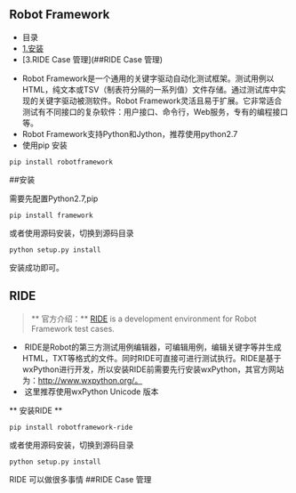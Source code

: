 ## Robot Framework
* 目录
* [1.安装](##安装)
* [3.RIDE Case 管理](##RIDE Case 管理)
>  
* Robot Framework是一个通用的关键字驱动自动化测试框架。测试用例以HTML，纯文本或TSV（制表符分隔的一系列值）文件存储。通过测试库中实现的关键字驱动被测软件。Robot Framework灵活且易于扩展。它非常适合测试有不同接口的复杂软件：用户接口、命令行，Web服务，专有的编程接口等。
* Robot Framework支持Python和Jython，推荐使用python2.7
*  使用pip 安装  

```
pip install robotframework
```
##安装

需要先配置Python2.7,pip  
```
pip install framework
```
或者使用源码安装，切换到源码目录
```
python setup.py install
```
安装成功即可。

## RIDE
> ** 官方介绍：** [RIDE](https://github.com/robotframework/RIDE) is a development environment for Robot Framework test cases.     
*   RIDE是Robot的第三方测试用例编辑器，可编辑用例，编辑关键字等并生成HTML，TXT等格式的文件。同时RIDE可直接可进行测试执行。RIDE是基于wxPython进行开发，所以安装RIDE前需要先行安装wxPython，其官方网站为：http://www.wxpython.org/。
*   这里推荐使用wxPython  Unicode 版本

 

** 安装RIDE **
```
pip install robotframework-ride
```
或者使用源码安装，切换到源码目录

```
python setup.py install
```

RIDE 可以做很多事情
##RIDE Case 管理
